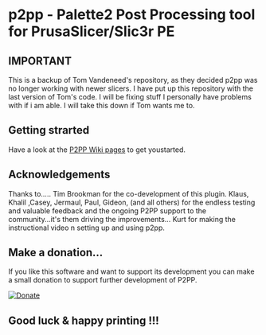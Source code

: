 # p2pp - **Palette2 Post Processing tool for PrusaSlicer/Slic3r PE**

## IMPORTANT
This is a backup of Tom Vandeneed's repository, as they decided p2pp was no longer working with newer slicers. 
I have put up this repository with the last version of Tom's code. 
I will be fixing stuff I personally have problems with if i am able.
I will take this down if Tom wants me to.

## Getting strarted

Have a look at the [P2PP Wiki pages](https://github.com/tomvandeneede/p2pp/wiki/Home) to get youstarted.


## Acknowledgements

Thanks to.....
Tim Brookman for the co-development of this plugin.
Klaus, Khalil ,Casey, Jermaul, Paul, Gideon,   (and all others) for the endless testing and valuable feedback and the ongoing P2PP support to the community...it's them driving the improvements...
Kurt for making the instructional video n setting up and using p2pp.

## Make a donation...

If you like this software and want to support its development you can make a small donation to support further development of P2PP.

[![Donate](https://img.shields.io/badge/Donate-PayPal-green.svg)](https://www.paypal.com/cgi-bin/webscr?cmd=_donations&business=t.vandeneede@pandora.be&lc=EU&item_name=Donation+to+P2PP+Developer&no_note=0&cn=&currency_code=EUR&bn=PP-DonationsBF:btn_donateCC_LG.gif:NonHosted)



## **Good luck & happy printing !!!**





